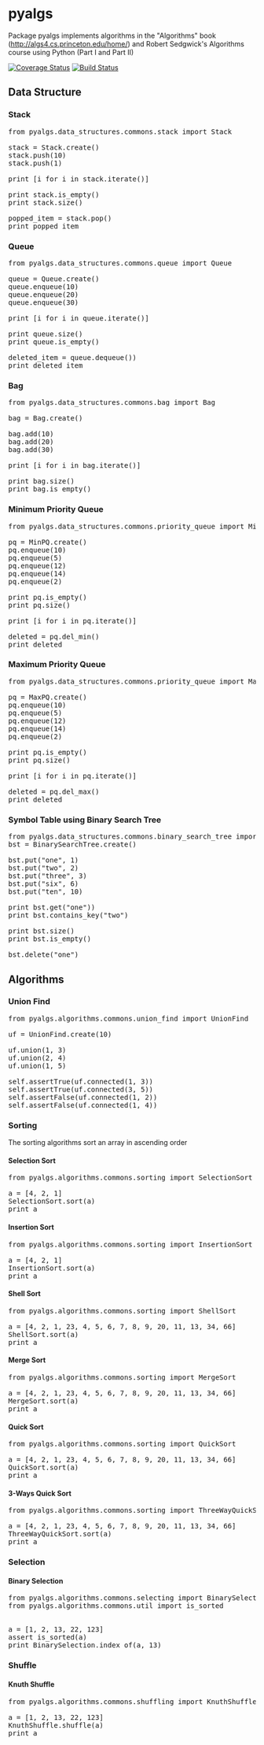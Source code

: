 # pyalgs

Package pyalgs implements algorithms in the "Algorithms" book (http://algs4.cs.princeton.edu/home/) and Robert Sedgwick's Algorithms course using Python (Part I and Part II)

[![Coverage Status](https://coveralls.io/repos/github/chen0040/pyalgs/badge.svg?branch=master)](https://coveralls.io/github/chen0040/pyalgs?branch=master) [![Build Status](https://travis-ci.org/chen0040/pyalgs.svg?branch=master)](https://travis-ci.org/chen0040/pyalgs)

## Data Structure

### Stack

<pre>
from pyalgs.data_structures.commons.stack import Stack

stack = Stack.create()
stack.push(10)
stack.push(1)

print [i for i in stack.iterate()]

print stack.is_empty()
print stack.size()

popped_item = stack.pop()
print popped_item
</pre>


### Queue

<pre>
from pyalgs.data_structures.commons.queue import Queue

queue = Queue.create()
queue.enqueue(10)
queue.enqueue(20)
queue.enqueue(30)

print [i for i in queue.iterate()]

print queue.size()
print queue.is_empty()

deleted_item = queue.dequeue())
print deleted_item
</pre>

### Bag

<pre>
from pyalgs.data_structures.commons.bag import Bag

bag = Bag.create()

bag.add(10)
bag.add(20)
bag.add(30)

print [i for i in bag.iterate()]

print bag.size()
print bag.is_empty()
</pre>

### Minimum Priority Queue

<pre>
from pyalgs.data_structures.commons.priority_queue import MinPQ

pq = MinPQ.create()
pq.enqueue(10)
pq.enqueue(5)
pq.enqueue(12)
pq.enqueue(14)
pq.enqueue(2)

print pq.is_empty()
print pq.size()

print [i for i in pq.iterate()]

deleted = pq.del_min()
print deleted
</pre>

### Maximum Priority Queue

<pre>
from pyalgs.data_structures.commons.priority_queue import MaxPQ

pq = MaxPQ.create()
pq.enqueue(10)
pq.enqueue(5)
pq.enqueue(12)
pq.enqueue(14)
pq.enqueue(2)

print pq.is_empty()
print pq.size()

print [i for i in pq.iterate()]

deleted = pq.del_max()
print deleted
</pre>

### Symbol Table using Binary Search Tree

<pre>
from pyalgs.data_structures.commons.binary_search_tree import BinarySearchTree
bst = BinarySearchTree.create()

bst.put("one", 1)
bst.put("two", 2)
bst.put("three", 3)
bst.put("six", 6)
bst.put("ten", 10)

print bst.get("one"))
print bst.contains_key("two")

print bst.size()
print bst.is_empty()

bst.delete("one")
</pre>

## Algorithms

### Union Find

<pre>
from pyalgs.algorithms.commons.union_find import UnionFind

uf = UnionFind.create(10)

uf.union(1, 3)
uf.union(2, 4)
uf.union(1, 5)

self.assertTrue(uf.connected(1, 3))
self.assertTrue(uf.connected(3, 5))
self.assertFalse(uf.connected(1, 2))
self.assertFalse(uf.connected(1, 4))
</pre>

### Sorting

The sorting algorithms sort an array in ascending order

#### Selection Sort

<pre>
from pyalgs.algorithms.commons.sorting import SelectionSort

a = [4, 2, 1]
SelectionSort.sort(a)
print a
</pre>

#### Insertion Sort

<pre>
from pyalgs.algorithms.commons.sorting import InsertionSort

a = [4, 2, 1]
InsertionSort.sort(a)
print a
</pre>

#### Shell Sort

<pre>
from pyalgs.algorithms.commons.sorting import ShellSort

a = [4, 2, 1, 23, 4, 5, 6, 7, 8, 9, 20, 11, 13, 34, 66]
ShellSort.sort(a)
print a
</pre>

#### Merge Sort

<pre>
from pyalgs.algorithms.commons.sorting import MergeSort

a = [4, 2, 1, 23, 4, 5, 6, 7, 8, 9, 20, 11, 13, 34, 66]
MergeSort.sort(a)
print a
</pre>

#### Quick Sort

<pre>
from pyalgs.algorithms.commons.sorting import QuickSort

a = [4, 2, 1, 23, 4, 5, 6, 7, 8, 9, 20, 11, 13, 34, 66]
QuickSort.sort(a)
print a
</pre>

#### 3-Ways Quick Sort

<pre>
from pyalgs.algorithms.commons.sorting import ThreeWayQuickSort

a = [4, 2, 1, 23, 4, 5, 6, 7, 8, 9, 20, 11, 13, 34, 66]
ThreeWayQuickSort.sort(a)
print a
</pre>

### Selection

#### Binary Selection

<pre>
from pyalgs.algorithms.commons.selecting import BinarySelection
from pyalgs.algorithms.commons.util import is_sorted


a = [1, 2, 13, 22, 123]
assert is_sorted(a)
print BinarySelection.index_of(a, 13) 
</pre>

### Shuffle

#### Knuth Shuffle

<pre>
from pyalgs.algorithms.commons.shuffling import KnuthShuffle

a = [1, 2, 13, 22, 123]
KnuthShuffle.shuffle(a)
print a
</pre>
        
